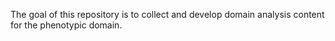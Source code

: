 The goal of this repository is to collect and develop domain analysis content for the phenotypic domain. 
